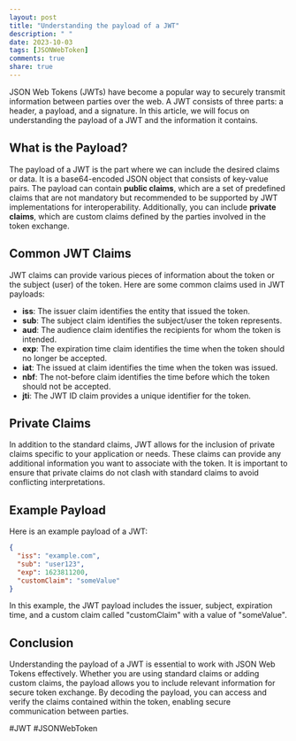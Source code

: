 ```yaml
---
layout: post
title: "Understanding the payload of a JWT"
description: " "
date: 2023-10-03
tags: [JSONWebToken]
comments: true
share: true
---
```


JSON Web Tokens (JWTs) have become a popular way to securely transmit information between parties over the web. A JWT consists of three parts: a header, a payload, and a signature. In this article, we will focus on understanding the payload of a JWT and the information it contains.

## What is the Payload?

The payload of a JWT is the part where we can include the desired claims or data. It is a base64-encoded JSON object that consists of key-value pairs. The payload can contain **public claims**, which are a set of predefined claims that are not mandatory but recommended to be supported by JWT implementations for interoperability. Additionally, you can include **private claims**, which are custom claims defined by the parties involved in the token exchange.

## Common JWT Claims

JWT claims can provide various pieces of information about the token or the subject (user) of the token. Here are some common claims used in JWT payloads:

- **iss**: The issuer claim identifies the entity that issued the token.
- **sub**: The subject claim identifies the subject/user the token represents.
- **aud**: The audience claim identifies the recipients for whom the token is intended.
- **exp**: The expiration time claim identifies the time when the token should no longer be accepted.
- **iat**: The issued at claim identifies the time when the token was issued.
- **nbf**: The not-before claim identifies the time before which the token should not be accepted.
- **jti**: The JWT ID claim provides a unique identifier for the token.

## Private Claims

In addition to the standard claims, JWT allows for the inclusion of private claims specific to your application or needs. These claims can provide any additional information you want to associate with the token. It is important to ensure that private claims do not clash with standard claims to avoid conflicting interpretations.

## Example Payload

Here is an example payload of a JWT:

```json
{
  "iss": "example.com",
  "sub": "user123",
  "exp": 1623811200,
  "customClaim": "someValue"
}
```

In this example, the JWT payload includes the issuer, subject, expiration time, and a custom claim called "customClaim" with a value of "someValue".

## Conclusion

Understanding the payload of a JWT is essential to work with JSON Web Tokens effectively. Whether you are using standard claims or adding custom claims, the payload allows you to include relevant information for secure token exchange. By decoding the payload, you can access and verify the claims contained within the token, enabling secure communication between parties.

#JWT #JSONWebToken